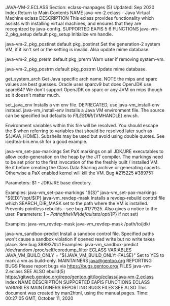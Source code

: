 JAVA-VM-2.ECLASS
Section: eclass-manpages (5)
Updated: Sep 2020
Index Return to Main Contents
NAME
java-vm-2.eclass - Java Virtual Machine eclass
DESCRIPTION
This eclass provides functionality which assists with installing virtual machines, and ensures that they are recognized by java-config.
SUPPORTED EAPIS
5 6
FUNCTIONS
java-vm-2_pkg_setup
default pkg_setup
Initialize vm handle.

java-vm-2_pkg_postinst
default pkg_postinst
Set the generation-2 system VM, if it isn't set or the setting is invalid. Also update mime database.

java-vm-2_pkg_prerm
default pkg_prerm
Warn user if removing system-vm.

java-vm-2_pkg_postrm
default pkg_postrm
Update mime database.

get_system_arch
Get Java specific arch name.
NOTE the mips and sparc values are best guesses. Oracle uses sparcv9 but does OpenJDK use sparc64? We don't support OpenJDK on sparc or any JVM on mips though so it doesn't matter much.

set_java_env
Installs a vm env file. DEPRECATED, use java-vm_install-env instead.
java-vm_install-env
Installs a Java VM environment file. The source can be specified but defaults to ${FILESDIR}/${VMHANDLE}.env.sh.

Environment variables within this file will be resolved. You should escape the $ when referring to variables that should be resolved later such as ${JAVA_HOME}. Subshells may be used but avoid using double quotes. See icedtea-bin.env.sh for a good example.

java-vm_set-pax-markings
Set PaX markings on all JDK/JRE executables to allow code-generation on the heap by the JIT compiler.
The markings need to be set prior to the first invocation of the the freshly built / installed VM. Be it before creating the Class Data Sharing archive or generating cacerts. Otherwise a PaX enabled kernel will kill the VM. Bug #215225 #389751

  Parameters:
    $1 - JDK/JRE base directory.

  Examples:
    java-vm_set-pax-markings "${S}"
    java-vm_set-pax-markings "${ED}"/opt/${P}
java-vm_revdep-mask
Installs a revdep-rebuild control file which SEARCH_DIR_MASK set to the path where the VM is installed. Prevents pointless rebuilds - see bug #177925. Also gives a notice to the user.
  Parameters:
    $1 - Path of the VM (defaults to /opt/${P} if not set)

  Examples:
    java-vm_revdep-mask
    java-vm_revdep-mask /path/to/jdk/

java-vm_sandbox-predict
Install a sandbox control file. Specified paths won't cause a sandbox violation if opened read write but no write takes place. See bug 388937#c1
  Examples:
    java-vm_sandbox-predict /dev/random /proc/self/coredump_filter
ECLASS VARIABLES
JAVA_VM_BUILD_ONLY = "${JAVA_VM_BUILD_ONLY:-FALSE}"
Set to YES to mark a vm as build-only.
MAINTAINERS
java@gentoo.org
REPORTING BUGS
Please report bugs via https://bugs.gentoo.org/
FILES
java-vm-2.eclass
SEE ALSO
ebuild(5)
https://gitweb.gentoo.org/repo/gentoo.git/log/eclass/java-vm-2.eclass
Index
NAME
DESCRIPTION
SUPPORTED EAPIS
FUNCTIONS
ECLASS VARIABLES
MAINTAINERS
REPORTING BUGS
FILES
SEE ALSO
This document was created by man2html, using the manual pages.
Time: 00:27:05 GMT, October 11, 2020